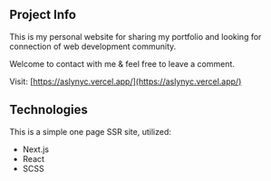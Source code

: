 ## Project Info

This is my personal website for sharing my portfolio and looking for connection of web development community.

Welcome to contact with me & feel free to leave a comment.

Visit: [https://aslynyc.vercel.app/](https://aslynyc.vercel.app/)

## Technologies
This is a simple one page SSR site, utilized:

- Next.js
- React
- SCSS
